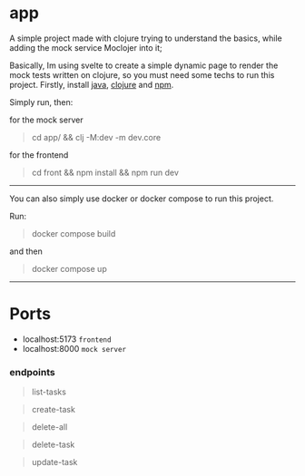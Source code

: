 # app

A simple project made with clojure trying to understand the basics, while adding the mock service Moclojer into it;

Basically, Im using svelte to create a simple dynamic page to render the mock tests written on clojure, so you must need some techs to run this project.
Firstly, install [java](https://www.oracle.com/java/technologies/javase/jdk22-archive-downloads.html), [clojure](https://clojure.org/guides/install_clojure) and [npm](https://docs.npmjs.com/downloading-and-installing-node-js-and-npm).

Simply run, then:

for the mock server
> cd app/ && clj -M:dev -m dev.core

for the frontend
> cd front && npm install && npm run dev

---

You can also simply use docker or docker compose to run this project.

Run:
> docker compose build 

and then

> docker compose up

--- 
# Ports

- localhost:5173 `frontend`
- localhost:8000 `mock server`
### endpoints
> list-tasks

> create-task

> delete-all

> delete-task

> update-task

